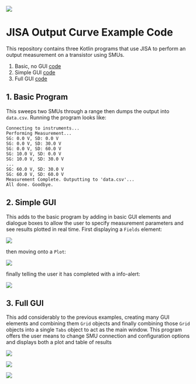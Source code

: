 ![](https://i.imgur.com/YlXnUTz.png)

# JISA Output Curve Example Code
This repository contains three Kotlin programs that use JISA to perform an output measurement on a transistor using SMUs.

1. Basic, no GUI [code](https://github.com/OE-FET/OutputCurve/blob/master/src/basic/Basic.kt)
2. Simple GUI [code](https://github.com/OE-FET/OutputCurve/blob/master/src/basicGUI/BasicGUI.kt)
3. Full GUI [code](https://github.com/OE-FET/OutputCurve/blob/master/src/fullGUI/FullGUI.kt)

## 1. Basic Program
This sweeps two SMUs through a range then dumps the output into `data.csv`. Running the program looks like:
```
Connecting to instruments...
Performing Measurement...
SG: 0.0 V, SD: 0.0 V
SG: 0.0 V, SD: 30.0 V
SG: 0.0 V, SD: 60.0 V
SG: 10.0 V, SD: 0.0 V
SG: 10.0 V, SD: 30.0 V
...
SG: 60.0 V, SD: 30.0 V
SG: 60.0 V, SD: 60.0 V
Measurement Complete. Outputting to 'data.csv'...
All done. Goodbye.
```

## 2. Simple GUI
This adds to the basic program by adding in basic GUI elements and dialogue boxes to allow the user to specify measurement parameters and see results plotted in real time. First displaying a `Fields` element:

![](https://i.imgur.com/db0oieF.png)

then moving onto a `Plot`:

![](https://i.imgur.com/1xdGSff.png)

finally telling the user it has completed with a info-alert:

![](https://i.imgur.com/t5fDub7.png)

## 3. Full GUI
This add considerably to the previous examples, creating many GUI elements and combining them `Grid` objects and finally combining those `Grid` objects into a single `Tabs` object to act as the main window. This program offers the user means to change SMU connection and configuration options and displays both a plot and table of results

![](https://i.imgur.com/uimIdth.png)

![](https://i.imgur.com/6EV9puS.png)

![](https://i.imgur.com/A1xIXif.png)
